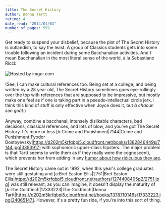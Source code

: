 ```yaml
---
title: The Secret History
author: Donna Tartt
rating: 4
date_read: "2014/04/03"
number_of_pages: 559
---
```


Get ready to suspend your disbelief, because the plot of The Secret History is outlandish, to say the least. A group of Classics students gets into some trouble following an incident during some Bacchanalian activities. And I mean Bacchanalian in the most literal sense of the world, à la Sebastiano Ricci:<br/><br/><img src="http://i.imgur.com/c7ux1ou.jpg" title="Hosted by imgur.com" /><br/><br/>(See, I can make cultural references too. Being set at a college, and being written by a 28 year old, The Secret History sometimes goes eye-rollingly over the top with references that are supposed to be impressive, but mostly make one feel as if one is taking part in a pseudo-intellectual circle jerk. I think this kind of stuff is only effective when Joyce does it, but <i>à chacun son goût</i>.)<br/><br/>Anyway, combine a bacchanal, intensely dislikable characters, bad decisions, classical references, and lots of blow, and you've got The Secret History. It's more or less [b:Crime and Punishment|7144|Crime and Punishment|Fyodor Dostoyevsky|https://d202m5krfqbpi5.cloudfront.net/books/1382846449s/7144.jpg|3393917] with sophomoric upper-class hipsters. The major problem is that Tartt seems to write them as if they really were the cognoscenti, which prevents her from adding in any <a href="https://www.youtube.com/watch?v=P7VgNQbZdaw">humor about how ridiculous they are</a>.<br/><br/>The Secret History came out in 1992, when this year's college graduates were still gestating and [a:Bret Easton Ellis|2751|Bret Easton Ellis|https://d202m5krfqbpi5.cloudfront.net/authors/1274408405p2/2751.jpg] was still relevant; as you can imagine, it doesn't display the maturity of [b:The Goldfinch|17333223|The Goldfinch|Donna Tartt|https://d202m5krfqbpi5.cloudfront.net/books/1378710146s/17333223.jpg|24065147]. However, it's a pretty fun ride, if you're into this sort of thing.